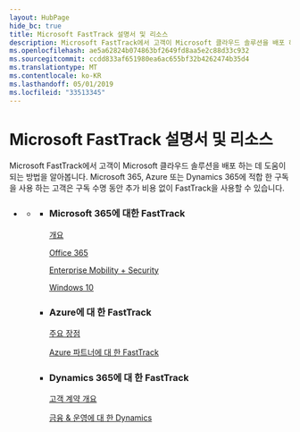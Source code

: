 ```yaml
---
layout: HubPage
hide_bc: true
title: Microsoft FastTrack 설명서 및 리소스
description: Microsoft FastTrack에서 고객이 Microsoft 클라우드 솔루션을 배포 하는 데 도움이 되는 방법을 알아봅니다. Microsoft 365, Azure 또는 Dynamics 365에 적합 한 구독을 사용 하는 고객은 구독 수명 동안 추가 비용 없이 FastTrack을 사용할 수 있습니다.
ms.openlocfilehash: ae5a62824b074863bf2649fd8aa5e2c88d33c932
ms.sourcegitcommit: ccdd833af651980ea6ac655bf32b4262474b35d4
ms.translationtype: MT
ms.contentlocale: ko-KR
ms.lasthandoff: 05/01/2019
ms.locfileid: "33513345"
---
```

<div id="main" class="v2">
    <div class="container">
        <h1>Microsoft FastTrack 설명서 및 리소스</h1>
        <p>Microsoft FastTrack에서 고객이 Microsoft 클라우드 솔루션을 배포 하는 데 도움이 되는 방법을 알아봅니다. Microsoft 365, Azure 또는 Dynamics 365에 적합 한 구독을 사용 하는 고객은 구독 수명 동안 추가 비용 없이 FastTrack을 사용할 수 있습니다.</p>
        <p></p>
        <ul class="pivots">
            <li>
                <a href="#home"></a>
                <ul id="home">
                    <li>
                        <a href="#home-all"></a>
                        <ul id="home-all" class="cardsZ">
                            <li>
                                <div class="cardSize">
                                    <div class="cardPadding">
                                        <div class="card">
                                                <div class="cardText">
                                                <h3>Microsoft 365에 대한 FastTrack</h3>
                                                <p><a
                                                href="https://docs.microsoft.com/en-us/fasttrack/m365-fasttrack-benefit-overview">개요</a></p>
                                                <p><a href="https://docs.microsoft.com/fasttrack/O365-fasttrack-benefit-for-office-365">Office 365</a></p>
                                                <p><a href="https://docs.microsoft.com/enterprise-mobility-security/Solutions/enterprise-mobility-fasttrack-program">Enterprise Mobility + Security</a></p>
                                                <p><a href="https://docs.microsoft.com/fasttrack/win-10-fasttrack-benefit-for-windows-10">Windows 10</a></p>
                                            </div>
                                        </div>
                                    </div>
                                </div>
                            </li>
                            <li>
                                <div class="cardSize">
                                    <div class="cardPadding">
                                        <div class="card">
                                            <div class="cardText">
                                                <h3>Azure에 대 한 FastTrack</h3>
                                                <p><a href="https://azure.microsoft.com/programs/azure-fasttrack/?v=18.03">주요 장점</a></p>
                                                <p><a href="https://azure.microsoft.com/programs/azure-fasttrack/partners/">Azure 파트너에 대 한 FastTrack</a></p>
                                            </div>
                                        </div>
                                    </div>
                                </div>
                            </li>
                            <li>
                                <div class="cardSize">
                                    <div class="cardPadding">
                                        <div class="card">
                                            <div class="cardText">
                                                <h3>Dynamics 365에 대 한 FastTrack</h3>
                                                <p><a href="https://docs.microsoft.com/dynamics365/get-started/fasttrack/customer-engagement/microsoft-fasttrack-dynamics-365">고객 계약 개요</a></p>
                                                <p><a href="https://docs.microsoft.com/dynamics365/unified-operations/fin-and-ops/get-started/fasttrack-dynamics-365-overview">금융 & 운영에 대 한 Dynamics</a></p>
                                            </div>
                                        </div>
                                    </div>
                                </div>
                            </li>
                        </ul>
                    </li>
                </ul>
            </li>
        </ul>
    </div>
</div>